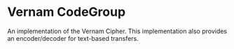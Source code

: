 # Vernam CodeGroup

An implementation of the Vernam Cipher.  This implementation also provides an encoder/decoder for text-based transfers.
